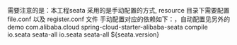   需要注意的是：本工程seata 采用的是手动配置的方式,
  resource 目录下需要配置file.conf 以及 register.conf 文件
  手动配置对应的依赖如下：，自动配置见另外的demo
<dependency>
            <groupId>com.alibaba.cloud</groupId>
            <artifactId>spring-cloud-starter-alibaba-seata</artifactId>
            <scope>compile</scope>
            <exclusions>
                <exclusion>
                    <groupId>io.seata</groupId>
                    <artifactId>seata-all</artifactId>
                </exclusion>
            </exclusions>
        </dependency>
        <dependency>
            <groupId>io.seata</groupId>
            <artifactId>seata-all</artifactId>
            <version>${seata.version}</version>
        </dependency>